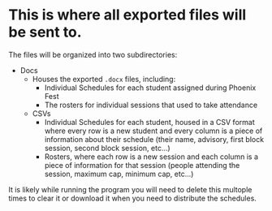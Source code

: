 # This is where all exported files will be sent to. 

The files will be organized into two subdirectories:

- Docs
  - Houses the exported `.docx` files, including:
    - Individual Schedules for each student assigned during Phoenix Fest
    - The rosters for individual sessions that used to take attendance
  - CSVs
    - Individual Schedules for each student, housed in a CSV format where every row is a new student and every column is a piece of information about their schedule (their name, advisory, first block session, second block session, etc...)
    - Rosters, where each row is a new session and each column is a piece of information for that session (people attending the session, maximum cap, minimum cap, etc...)

It is likely while running the program you will need to delete this multople times to clear it or download it when you need to distribute the schedules.
